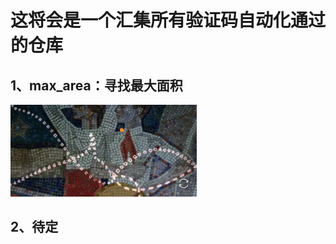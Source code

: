 # 这将会是一个汇集所有验证码自动化通过的仓库

## 1、max_area：寻找最大面积

<img src="max_area\imgs\res_1.png" alt="1" style="zoom:50%;" />

## 2、待定